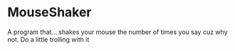 # MouseShaker
A program that... shakes your mouse the number of times you say cuz why not.
Do a little trolling with it
